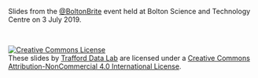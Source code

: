 Slides from the [@BoltonBrite](https://twitter.com/BoltonBrite) event held at Bolton Science and Technology Centre on 3 July 2019.

<br/>

<a rel="license" href="http://creativecommons.org/licenses/by-nc/4.0/"><img alt="Creative Commons License" style="border-width:0" src="https://i.creativecommons.org/l/by-nc/4.0/88x31.png" /></a><br /><span xmlns:dct="http://purl.org/dc/terms/" property="dct:title">These slides </span> by <a xmlns:cc="http://creativecommons.org/ns#" href="https://github.com/traffordDataLab/talks" property="cc:attributionName" rel="cc:attributionURL">Trafford Data Lab</a> are licensed under a <a rel="license" href="http://creativecommons.org/licenses/by-nc/4.0/">Creative Commons Attribution-NonCommercial 4.0 International License</a>.
